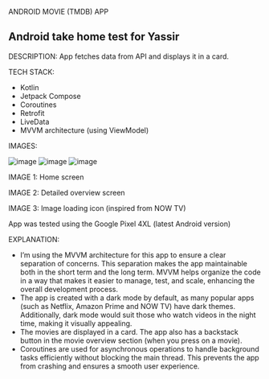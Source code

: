 ANDROID MOVIE (TMDB) APP

## Android take home test for Yassir

DESCRIPTION:
App fetches data from API and displays it in a card.

TECH STACK:
- Kotlin
- Jetpack Compose
- Coroutines
- Retrofit
- LiveData
- MVVM architecture (using ViewModel)

IMAGES:

![image](https://github.com/Milan-Asad/AndroidMovieApp/assets/79909176/1994a11e-ece2-4dfb-9fd3-7d413093a32d)
![image](https://github.com/Milan-Asad/AndroidMovieApp/assets/79909176/9338e6c4-82db-4f83-b51a-8856087085b7)
![image](https://github.com/Milan-Asad/AndroidMovieApp/assets/79909176/16d65b71-351a-4bbd-8071-4147069ce78a)


IMAGE 1: Home screen

IMAGE 2: Detailed overview screen

IMAGE 3: Image loading icon (inspired from NOW TV)

App was tested using the Google Pixel 4XL (latest Android version)

EXPLANATION:
- I’m using the MVVM architecture for this app to ensure a clear separation of concerns. This separation makes the app maintainable both in the short term and the long term. MVVM helps organize the code in a way that makes it easier to manage, test, and scale, enhancing the overall development process.
- The app is created with a dark mode by default, as many popular apps (such as Netflix, Amazon Prime and NOW TV) have dark themes. Additionally, dark mode would suit those who watch videos in the night time, making it visually appealing.
- The movies are displayed in a card. The app also has a backstack button in the movie overview section (when you press on a movie).
- Coroutines are used for asynchronous operations to handle background tasks efficiently without blocking the main thread. This prevents the app from crashing and ensures a smooth user experience.
